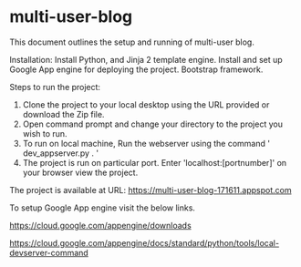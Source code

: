 # multi-user-blog

This document outlines the setup and running of multi-user blog.

Installation:
  Install Python, and Jinja 2 template engine.
  Install and set up Google App engine for deploying the project.
  Bootstrap framework.

Steps to run the project:
   1) Clone the project to your local desktop using the URL provided or download the Zip file.
   2) Open command prompt and change your directory to the project you wish to run.
   3) To run on local machine, Run the webserver using the command ' dev_appserver.py . '
   4) The project is run on particular port. Enter 'localhost:[portnumber]' on your browser view the project.

The project is available at URL: https://multi-user-blog-171611.appspot.com

To setup Google App engine visit the below links.

https://cloud.google.com/appengine/downloads

https://cloud.google.com/appengine/docs/standard/python/tools/local-devserver-command
